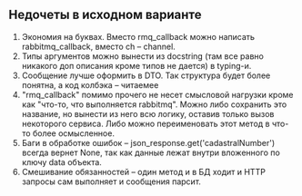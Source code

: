 ## Недочеты в исходном варианте

1. Экономия на буквах. Вместо rmq_callback можно написать rabbitmq_callback, вместо ch – channel.
2. Типы аргументов можно вынести из docstring (там все равно никакого доп описания кроме типов не дается) в typing-и.
3. Сообщение лучше оформить в DTO. Так структура будет более понятна, а код колбэка – читаемее
4. "rmq_callback" помимо прочего не несет смысловой нагрузки кроме как "что-то, что выполняется rabbitmq". Можно либо сохранить это название, но вынести из него всю логику, оставив только вызов некоторого сервиса. Либо можно переименовать этот метод в что-то более осмысленное.
5. Баги в обработке ошибок – json_response.get('cadastralNumber') всегда вернет None, так как данные лежат внутри вложенного по ключу data объекта.
6. Смешивание обязанностей – один метод и в БД ходит и HTTP запросы сам выполняет и сообщения парсит.